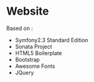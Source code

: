 Website
=======

Based on :

* Symfony2.3 Standard Edition
* Sonata Project
* HTML5 Boilerplate
* Bootstrap
* Awesome Fonts
* JQuery
